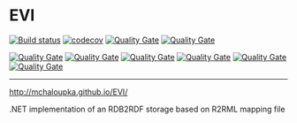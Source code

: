 EVI
================
[![Build status](https://ci.appveyor.com/api/projects/status/0occxl9nsbjcmkc2/branch/master?svg=true)](https://ci.appveyor.com/project/mchaloupka/dotnetr2rmlstore/branch/master) 
[![codecov](https://codecov.io/gh/mchaloupka/EVI/branch/master/graph/badge.svg)](https://codecov.io/gh/mchaloupka/EVI)
[![Quality Gate](https://sonarcloud.io/api/badges/measure?key=EVI&metric=lines)](https://sonarcloud.io/dashboard?id=EVI)
[![Quality Gate](https://sonarcloud.io/api/badges/measure?key=EVI&metric=ncloc)](https://sonarcloud.io/dashboard?id=EVI)

[![Quality Gate](https://sonarcloud.io/api/badges/measure?key=EVI&metric=function_complexity)](https://sonarcloud.io/dashboard?id=EVI)
[![Quality Gate](https://sonarcloud.io/api/badges/measure?key=EVI&metric=duplicated_lines_density)](https://sonarcloud.io/dashboard?id=EVI)
[![Quality Gate](https://sonarcloud.io/api/badges/measure?key=EVI&metric=vulnerabilities)](https://sonarcloud.io/dashboard?id=EVI)
[![Quality Gate](https://sonarcloud.io/api/badges/measure?key=EVI&metric=bugs)](https://sonarcloud.io/dashboard?id=EVI)
[![Quality Gate](https://sonarcloud.io/api/badges/measure?key=EVI&metric=code_smells)](https://sonarcloud.io/dashboard?id=EVI)
[![Quality Gate](https://sonarcloud.io/api/badges/measure?key=EVI&metric=sqale_debt_ratio)](https://sonarcloud.io/dashboard?id=EVI)

---

http://mchaloupka.github.io/EVI/

.NET implementation of an RDB2RDF storage based on R2RML mapping file
